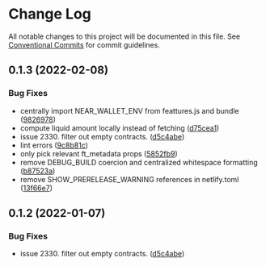# Change Log

All notable changes to this project will be documented in this file.
See [Conventional Commits](https://conventionalcommits.org) for commit guidelines.

## 0.1.3 (2022-02-08)


### Bug Fixes

* centrally import NEAR_WALLET_ENV from feattures.js and bundle ([9826978](https://github.com/near/near-wallet/commit/9826978014be945c05164cc365646c5bb8b8cc78))
* compute liquid amount locally instead of fetching ([d75cea1](https://github.com/near/near-wallet/commit/d75cea16b3ecc65221339bafefd90fdc719e17a4))
* issue 2330. filter out empty contracts. ([d5c4abe](https://github.com/near/near-wallet/commit/d5c4abebdc77399ef4f42ee6756d48b0802e40b5))
* lint errors ([9c8b81c](https://github.com/near/near-wallet/commit/9c8b81c09943eb7c41ed6fee62da390232fde4e4))
* only pick relevant ft_metadata props ([5852fb9](https://github.com/near/near-wallet/commit/5852fb996d37fa96deb596030432bc80d2fca683))
* remove DEBUG_BUILD coercion and centralized whitespace formatting ([b87523a](https://github.com/near/near-wallet/commit/b87523abebe02c4fd38651ee5e1c71d3f6c0ff64))
* remove SHOW_PRERELEASE_WARNING references in netlify.toml ([13f66e7](https://github.com/near/near-wallet/commit/13f66e7c7aaff01ac4ea4a06da8a8fee446eff14))


## 0.1.2 (2022-01-07)


### Bug Fixes

* issue 2330. filter out empty contracts. ([d5c4abe](https://github.com/near/near-wallet/commit/d5c4abebdc77399ef4f42ee6756d48b0802e40b5))


